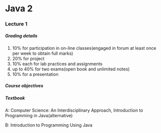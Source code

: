 # Java 2

### Lecture 1

##### Grading details

1. 10% for participation in on-line classes(engaged in forum at least once per week to obtain full marks)
2. 20% for project 
3. 10% each for lab practices and assignments
4. up to 40% for two exams(open book and unlimited notes) 
5. 10% for a presentation 

##### Course objectives

##### Textbook

A: Computer Science: An Interdisciplinary Approach, Introduction to Programming in Java(alternative)

B: Introduction to Programming Using Java

